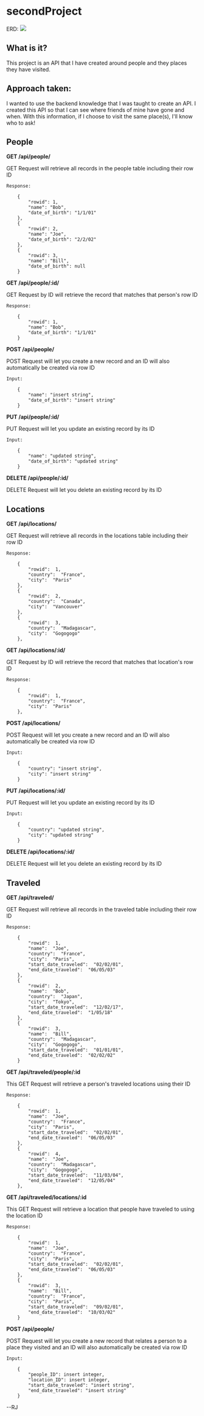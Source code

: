 
# secondProject

ERD:
<img src="pics/erd.png"/>

## What is it?
This project is an API that I have created around people and they places they have visited.

## Approach taken:
I wanted to use the backend knowledge that I was taught to create an API. I created this API so that I can see where friends of mine have gone and when. With this information, if I choose to visit the same place(s), I'll know who to ask! 

## People
<b> GET /api/people/ </b> 

GET Request will retrieve all records in the people table including their row ID

```
Response:

	{
        "rowid": 1,
        "name": "Bob",
        "date_of_birth": "1/1/01"
    },
    {
        "rowid": 2,
        "name": "Joe",
        "date_of_birth": "2/2/02"
    },
    {
        "rowid": 3,
        "name": "Bill",
        "date_of_birth": null
    }
```
<b> GET /api/people/:id/ </b> 

GET Request by ID will retrieve the record that matches that person's row ID
```
Response: 

	{
        "rowid": 1,
        "name": "Bob",
        "date_of_birth": "1/1/01"
    }
 ```
<b> POST /api/people/ </b> 

POST Request will let you create a new record and an ID will also automatically be created via row ID
```
Input: 

	{
        "name": "insert string",
        "date_of_birth": "insert string"
    }
 ```
<b> PUT /api/people/:id/ </b> 

PUT Request will let you update an existing record by its ID
```
Input: 

	{
        "name": "updated string",
        "date_of_birth": "updated string"
    }
 ```
<b> DELETE /api/people/:id/ </b> 

DELETE Request will let you delete an existing record by its ID

## Locations
<b> GET /api/locations/ </b> 

GET Request will retrieve all records in the locations table including their row ID
```
Response: 

	{
		"rowid":  1,
		"country":  "France",
		"city":  "Paris"
	},
	{
		"rowid":  2,
		"country":  "Canada",
		"city":  "Vancouver"
	},
	{
		"rowid":  3,
		"country":  "Madagascar",
		"city":  "Gogogogo"
	},
```
<b> GET /api/locations/:id/ </b> 

GET Request by ID will retrieve the record that matches that location's row ID
```
Response: 

	{
		"rowid":  1,
		"country":  "France",
		"city":  "Paris"
	},
 ```
<b> POST /api/locations/ </b> 

POST Request will let you create a new record and an ID will also automatically be created via row ID
```
Input: 

	{
        "country": "insert string",
        "city": "insert string"
    }
 ```
<b> PUT /api/locations/:id/ </b> 

PUT Request will let you update an existing record by its ID
```
Input: 

	{
        "country": "updated string",
        "city": "updated string"
    }
 ```
<b> DELETE /api/locations/:id/ </b> 

DELETE Request will let you delete an existing record by its ID

## Traveled
<b> GET /api/traveled/ </b> 

GET Request will retrieve all records in the traveled table including their row ID
```
Response: 

	{
		"rowid":  1,
		"name":  "Joe",
		"country":  "France",
		"city":  "Paris",
		"start_date_traveled":  "02/02/01",
		"end_date_traveled":  "06/05/03"
	},
	{
		"rowid":  2,
		"name":  "Bob",
		"country":  "Japan",
		"city":  "Tokyo",
		"start_date_traveled":  "12/02/17",
		"end_date_traveled":  "1/05/18"
	},
	{
		"rowid":  3,
		"name":  "Bill",
		"country":  "Madagascar",
		"city":  "Gogogogo",
		"start_date_traveled":  "01/01/01",
		"end_date_traveled":  "02/02/02"
	}
```
<b> GET /api/traveled/people/:id </b> 

This GET Request will retrieve a person's traveled locations using their ID
```
Response: 

	{
		"rowid":  1,
		"name":  "Joe",
		"country":  "France",
		"city":  "Paris",
		"start_date_traveled":  "02/02/01",
		"end_date_traveled":  "06/05/03"
	}, 
	{
		"rowid":  4,
		"name":  "Joe",
		"country":  "Madagascar",
		"city":  "Gogogogo",
		"start_date_traveled":  "11/03/04",
		"end_date_traveled":  "12/05/04"
	},
 ```
<b> GET /api/traveled/locations/:id </b> 

This GET Request will retrieve a location that people have traveled to using the location ID
```
Response:

	{
		"rowid":  1,
		"name":  "Joe",
		"country":  "France",
		"city":  "Paris",
		"start_date_traveled":  "02/02/01",
		"end_date_traveled":  "06/05/03"
	},
	{
		"rowid":  3,
		"name":  "Bill",
		"country":  "France",
		"city":  "Paris",
		"start_date_traveled":  "09/02/01",
		"end_date_traveled":  "10/03/02"
	}
 ```
<b> POST /api/people/ </b> 

POST Request will let you create a new record that relates a person to a place they visited and an ID will also automatically be created via row ID
```
Input: 

	{
        "people_ID": insert integer,
        "location_ID": insert integer,
        "start_date_traveled": "insert string",
        "end_date_traveled": "insert string"
	}
 ```


--RJ